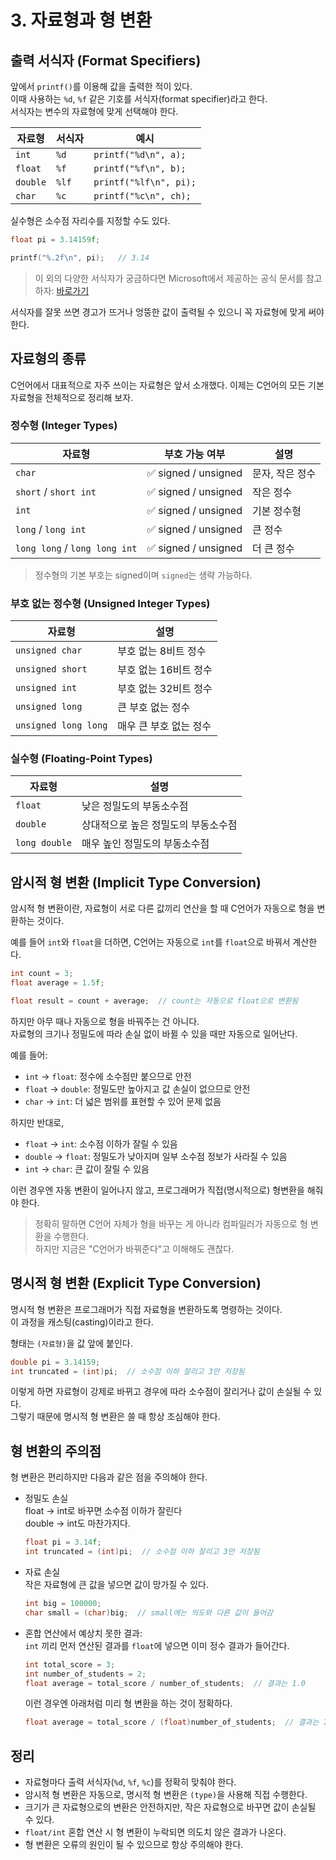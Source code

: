 # 3. 자료형과 형 변환
## 출력 서식자 (Format Specifiers)

앞에서 `printf()`를 이용해 값을 출력한 적이 있다.  
이때 사용하는 `%d`, `%f` 같은 기호를 서식자(format specifier)라고 한다.  
서식자는 변수의 자료형에 맞게 선택해야 한다.

| 자료형 | 서식자 | 예시 |
|--------|--------|------|
| `int` | `%d` | `printf("%d\n", a);` |
| `float` | `%f` | `printf("%f\n", b);` |
| `double` | `%lf` | `printf("%lf\n", pi);` |
| `char` | `%c` | `printf("%c\n", ch);` |

실수형은 소수점 자리수를 지정할 수도 있다.

```c
float pi = 3.14159f;

printf("%.2f\n", pi);   // 3.14
```

> 이 외의 다양한 서식자가 궁금하다면 Microsoft에서 제공하는 공식 문서를 참고하자:
> [바로가기](https://learn.microsoft.com/ko-kr/cpp/c-runtime-library/format-specification-syntax-printf-and-wprintf-functions?view=msvc-170)

서식자를 잘못 쓰면 경고가 뜨거나 엉뚱한 값이 출력될 수 있으니 꼭 자료형에 맞게 써야 한다.


## 자료형의 종류

C언어에서 대표적으로 자주 쓰이는 자료형은 앞서 소개했다. 이제는 C언어의 모든 기본 자료형을 전체적으로 정리해 보자.

### 정수형 (Integer Types)

| 자료형                        | 부호 가능 여부        | 설명            |
| ----------------------------- | --------------------- | --------------- |
| `char`                        | ✅ signed / unsigned | 문자, 작은 정수 |
| `short` / `short int`         | ✅ signed / unsigned | 작은 정수       |
| `int`                         | ✅ signed / unsigned | 기본 정수형     |
| `long` / `long int`           | ✅ signed / unsigned | 큰 정수         |
| `long long` / `long long int` | ✅ signed / unsigned | 더 큰 정수      |

> 정수형의 기본 부호는 signed이며 `signed`는 생략 가능하다.

### 부호 없는 정수형 (Unsigned Integer Types)

| 자료형 | 설명 |
|--------|------|
| `unsigned char` | 부호 없는 8비트 정수 |
| `unsigned short` | 부호 없는 16비트 정수 |
| `unsigned int` | 부호 없는 32비트 정수 |
| `unsigned long` | 큰 부호 없는 정수 |
| `unsigned long long` | 매우 큰 부호 없는 정수 |


### 실수형 (Floating-Point Types)

| 자료형 | 설명 |
|--------|------|
| `float` | 낮은 정밀도의 부동소수점 |
| `double` | 상대적으로 높은 정밀도의 부동소수점 |
| `long double` | 매우 높인 정밀도의 부동소수점|


## 암시적 형 변환 (Implicit Type Conversion)

암시적 형 변환이란, 자료형이 서로 다른 값끼리 연산을 할 때 C언어가 자동으로 형을 변환하는 것이다.  

예를 들어 `int`와 `float`을 더하면, C언어는 자동으로 `int`를 `float`으로 바꿔서 계산한다.

```c
int count = 3;
float average = 1.5f;

float result = count + average;  // count는 자동으로 float으로 변환됨
```

하지만 아무 때나 자동으로 형을 바꿔주는 건 아니다.  
자료형의 크기나 정밀도에 따라 손실 없이 바뀔 수 있을 때만 자동으로 일어난다.

예를 들어:
- `int` → `float`: 정수에 소수점만 붙으므로 안전
- `float` → `double`: 정밀도만 높아지고 값 손실이 없으므로 안전
- `char` → `int`: 더 넓은 범위를 표현할 수 있어 문제 없음

하지만 반대로,
- `float` → `int`: 소수점 이하가 잘릴 수 있음
- `double` → `float`: 정밀도가 낮아지며 일부 소수점 정보가 사라질 수 있음
- `int` → `char`: 큰 값이 잘릴 수 있음

이런 경우엔 자동 변환이 일어나지 않고, 프로그래머가 직접(명시적으로) 형변환을 해줘야 한다.

> 정확히 말하면 C언어 자체가 형을 바꾸는 게 아니라 컴파일러가 자동으로 형 변환을 수행한다.  
> 하지만 지금은 "C언어가 바꿔준다"고 이해해도 괜찮다.

## 명시적 형 변환 (Explicit Type Conversion)

명시적 형 변환은 프로그래머가 직접 자료형을 변환하도록 명령하는 것이다.  
이 과정을 캐스팅(casting)이라고 한다.

형태는 `(자료형)`을 값 앞에 붙인다.

```c
double pi = 3.14159;
int truncated = (int)pi;  // 소수점 이하 잘리고 3만 저장됨
```

이렇게 하면 자료형이 강제로 바뀌고 경우에 따라 소수점이 잘리거나 값이 손실될 수 있다.  
그렇기 때문에 명시적 형 변환은 쓸 때 항상 조심해야 한다.


## 형 변환의 주의점

형 변환은 편리하지만 다음과 같은 점을 주의해야 한다.

- 정밀도 손실  
    float → int로 바꾸면 소수점 이하가 잘린다  
    double → int도 마찬가지다.

    ```c
    float pi = 3.14f;
    int truncated = (int)pi;  // 소수점 이하 잘리고 3만 저장됨
    ```

- 자료 손실  
    작은 자료형에 큰 값을 넣으면 값이 망가질 수 있다.  

    ```c
    int big = 100000;
    char small = (char)big;  // small에는 의도와 다른 값이 들어감
    ```

- 혼합 연산에서 예상치 못한 결과:  
    `int` 끼리 먼저 연산된 결과를 `float`에 넣으면 이미 정수 결과가 들어간다.

    ```c
    int total_score = 3;
    int number_of_students = 2;
    float average = total_score / number_of_students;  // 결과는 1.0
    ```

    이런 경우엔 아래처럼 미리 형 변환을 하는 것이 정확하다.

    ```c
    float average = total_score / (float)number_of_students;  // 결과는 1.5
    ```

## 정리

* 자료형마다 출력 서식자(`%d`, `%f`, `%c`)를 정확히 맞춰야 한다.
* 암시적 형 변환은 자동으로, 명시적 형 변환은 `(type)`을 사용해 직접 수행한다.
* 크기가 큰 자료형으로의 변환은 안전하지만, 작은 자료형으로 바꾸면 값이 손실될 수 있다.
* `float/int` 혼합 연산 시 형 변환이 누락되면 의도치 않은 결과가 나온다.
* 형 변환은 오류의 원인이 될 수 있으므로 항상 주의해야 한다.